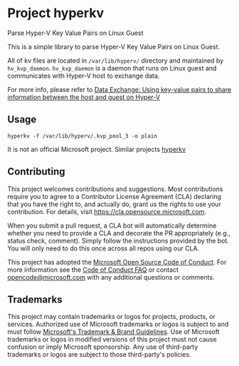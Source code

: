 # Project hyperkv

Parse Hyper-V Key Value Pairs on Linux Guest

This is a simple library to parse Hyper-V Key Value Pairs on Linux Guest. 

All of kv files are located in `/var/lib/hyperv/` directory and maintained by `hv_kvp_daemon`.
`hv_kvp_daemon` is a daemon that runs on Linux guest and communicates with Hyper-V host to exchange data.

For more info, please refer to [Data Exchange: Using key-value pairs to share information between the host and guest on Hyper-V](https://learn.microsoft.com/en-us/previous-versions/windows/it-pro/windows-server-2012-R2-and-2012/dn798287(v=ws.11)#linux-guests)

## Usage

```shell
hyperkv -f /var/lib/hyperv/.kvp_pool_3 -o plain
```

It is not an official Microsoft project.
Similar projects [hyperkv](https://github.com/phistrom/hyperkv?tab=readme-ov-file#hyperkv)

## Contributing

This project welcomes contributions and suggestions.  Most contributions require you to agree to a
Contributor License Agreement (CLA) declaring that you have the right to, and actually do, grant us
the rights to use your contribution. For details, visit https://cla.opensource.microsoft.com.

When you submit a pull request, a CLA bot will automatically determine whether you need to provide
a CLA and decorate the PR appropriately (e.g., status check, comment). Simply follow the instructions
provided by the bot. You will only need to do this once across all repos using our CLA.

This project has adopted the [Microsoft Open Source Code of Conduct](https://opensource.microsoft.com/codeofconduct/).
For more information see the [Code of Conduct FAQ](https://opensource.microsoft.com/codeofconduct/faq/) or
contact [opencode@microsoft.com](mailto:opencode@microsoft.com) with any additional questions or comments.

## Trademarks

This project may contain trademarks or logos for projects, products, or services. Authorized use of Microsoft 
trademarks or logos is subject to and must follow 
[Microsoft's Trademark & Brand Guidelines](https://www.microsoft.com/en-us/legal/intellectualproperty/trademarks/usage/general).
Use of Microsoft trademarks or logos in modified versions of this project must not cause confusion or imply Microsoft sponsorship.
Any use of third-party trademarks or logos are subject to those third-party's policies.
